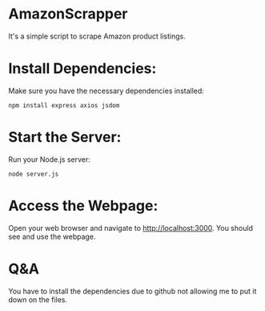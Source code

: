 # AmazonScrapper
It's a simple script to scrape Amazon product listings.

# Install Dependencies:
Make sure you have the necessary dependencies installed:
```
npm install express axios jsdom
```
# Start the Server:
Run your Node.js server:
```
node server.js
```
# Access the Webpage:
Open your web browser and navigate to [http://localhost:3000](http://localhost:3000). You should see and use the webpage.


# Q&A
You have to install the dependencies due to github not allowing me to put it down on the files.
